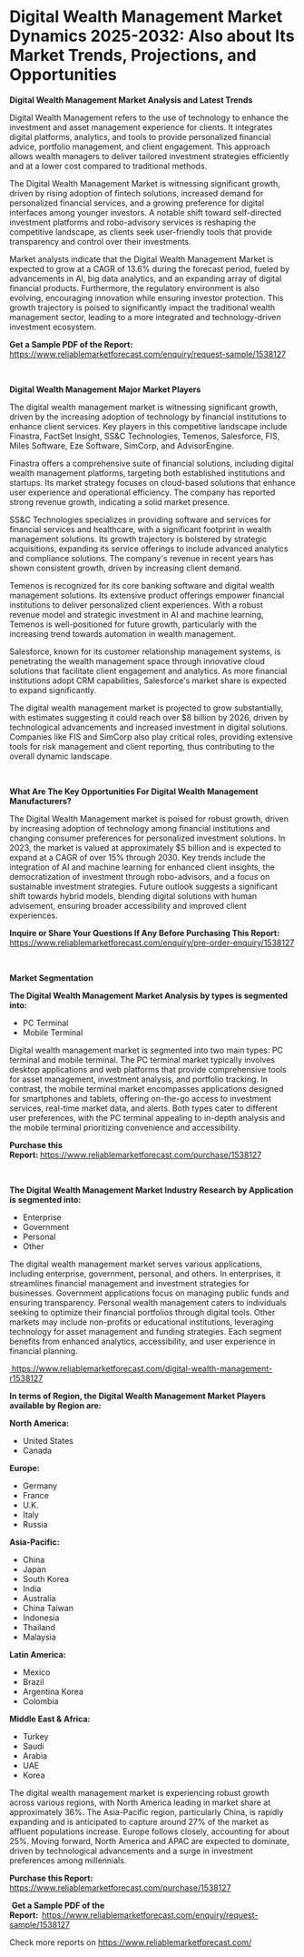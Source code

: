 <p><h1>Digital Wealth Management Market Dynamics 2025-2032: Also about Its Market Trends, Projections, and Opportunities</h1></p><p><strong>Digital Wealth Management Market Analysis and Latest Trends</strong></p>
<p><p>Digital Wealth Management refers to the use of technology to enhance the investment and asset management experience for clients. It integrates digital platforms, analytics, and tools to provide personalized financial advice, portfolio management, and client engagement. This approach allows wealth managers to deliver tailored investment strategies efficiently and at a lower cost compared to traditional methods.</p><p>The Digital Wealth Management Market is witnessing significant growth, driven by rising adoption of fintech solutions, increased demand for personalized financial services, and a growing preference for digital interfaces among younger investors. A notable shift toward self-directed investment platforms and robo-advisory services is reshaping the competitive landscape, as clients seek user-friendly tools that provide transparency and control over their investments.</p><p>Market analysts indicate that the Digital Wealth Management Market is expected to grow at a CAGR of 13.6% during the forecast period, fueled by advancements in AI, big data analytics, and an expanding array of digital financial products. Furthermore, the regulatory environment is also evolving, encouraging innovation while ensuring investor protection. This growth trajectory is poised to significantly impact the traditional wealth management sector, leading to a more integrated and technology-driven investment ecosystem.</p></p>
<p><strong>Get a Sample PDF of the Report:&nbsp;</strong> <a href="https://www.reliablemarketforecast.com/enquiry/request-sample/1538127?utm_campaign=3130&utm_medium=2&utm_source=Github&utm_content=ia&utm_term=10032025&utm_id=digital-wealth-management">https://www.reliablemarketforecast.com/enquiry/request-sample/1538127</a></p>
<p>&nbsp;</p>
<p><strong>Digital Wealth Management Major Market Players</strong></p>
<p><p>The digital wealth management market is witnessing significant growth, driven by the increasing adoption of technology by financial institutions to enhance client services. Key players in this competitive landscape include Finastra, FactSet Insight, SS&C Technologies, Temenos, Salesforce, FIS, Miles Software, Eze Software, SimCorp, and AdvisorEngine.</p><p>Finastra offers a comprehensive suite of financial solutions, including digital wealth management platforms, targeting both established institutions and startups. Its market strategy focuses on cloud-based solutions that enhance user experience and operational efficiency. The company has reported strong revenue growth, indicating a solid market presence.</p><p>SS&C Technologies specializes in providing software and services for financial services and healthcare, with a significant footprint in wealth management solutions. Its growth trajectory is bolstered by strategic acquisitions, expanding its service offerings to include advanced analytics and compliance solutions. The company's revenue in recent years has shown consistent growth, driven by increasing client demand.</p><p>Temenos is recognized for its core banking software and digital wealth management solutions. Its extensive product offerings empower financial institutions to deliver personalized client experiences. With a robust revenue model and strategic investment in AI and machine learning, Temenos is well-positioned for future growth, particularly with the increasing trend towards automation in wealth management.</p><p>Salesforce, known for its customer relationship management systems, is penetrating the wealth management space through innovative cloud solutions that facilitate client engagement and analytics. As more financial institutions adopt CRM capabilities, Salesforce's market share is expected to expand significantly.</p><p>The digital wealth management market is projected to grow substantially, with estimates suggesting it could reach over $8 billion by 2026, driven by technological advancements and increased investment in digital solutions. Companies like FIS and SimCorp also play critical roles, providing extensive tools for risk management and client reporting, thus contributing to the overall dynamic landscape.</p></p>
<p>&nbsp;</p>
<p><strong>What Are The Key Opportunities For Digital Wealth Management Manufacturers?</strong></p>
<p><p>The Digital Wealth Management market is poised for robust growth, driven by increasing adoption of technology among financial institutions and changing consumer preferences for personalized investment solutions. In 2023, the market is valued at approximately $5 billion and is expected to expand at a CAGR of over 15% through 2030. Key trends include the integration of AI and machine learning for enhanced client insights, the democratization of investment through robo-advisors, and a focus on sustainable investment strategies. Future outlook suggests a significant shift towards hybrid models, blending digital solutions with human advisement, ensuring broader accessibility and improved client experiences.</p></p>
<p><strong>Inquire or Share Your Questions If Any Before Purchasing This Report:</strong> <a href="https://www.reliablemarketforecast.com/enquiry/pre-order-enquiry/1538127?utm_campaign=3130&utm_medium=2&utm_source=Github&utm_content=ia&utm_term=10032025&utm_id=digital-wealth-management">https://www.reliablemarketforecast.com/enquiry/pre-order-enquiry/1538127</a></p>
<p>&nbsp;</p>
<p><strong>Market Segmentation</strong></p>
<p><strong>The Digital Wealth Management Market Analysis by types is segmented into:</strong></p>
<p><ul><li>PC Terminal</li><li>Mobile Terminal</li></ul></p>
<p><p>Digital wealth management market is segmented into two main types: PC terminal and mobile terminal. The PC terminal market typically involves desktop applications and web platforms that provide comprehensive tools for asset management, investment analysis, and portfolio tracking. In contrast, the mobile terminal market encompasses applications designed for smartphones and tablets, offering on-the-go access to investment services, real-time market data, and alerts. Both types cater to different user preferences, with the PC terminal appealing to in-depth analysis and the mobile terminal prioritizing convenience and accessibility.</p></p>
<p><strong>Purchase this Report:&nbsp;</strong><a href="https://www.reliablemarketforecast.com/purchase/1538127?utm_campaign=3130&utm_medium=2&utm_source=Github&utm_content=ia&utm_term=10032025&utm_id=digital-wealth-management">https://www.reliablemarketforecast.com/purchase/1538127</a></p>
<p>&nbsp;</p>
<p><strong>The Digital Wealth Management Market Industry Research by Application is segmented into:</strong></p>
<p><ul><li>Enterprise</li><li>Government</li><li>Personal</li><li>Other</li></ul></p>
<p><p>The digital wealth management market serves various applications, including enterprise, government, personal, and others. In enterprises, it streamlines financial management and investment strategies for businesses. Government applications focus on managing public funds and ensuring transparency. Personal wealth management caters to individuals seeking to optimize their financial portfolios through digital tools. Other markets may include non-profits or educational institutions, leveraging technology for asset management and funding strategies. Each segment benefits from enhanced analytics, accessibility, and user experience in financial planning.</p></p>
<p><a href="https://www.reliablemarketforecast.com/digital-wealth-management-r1538127?utm_campaign=3130&utm_medium=2&utm_source=Github&utm_content=ia&utm_term=10032025&utm_id=digital-wealth-management">&nbsp;https://www.reliablemarketforecast.com/digital-wealth-management-r1538127</a></p>
<p><strong>In terms of Region, the Digital Wealth Management Market Players available by Region are:</strong></p>
<p>
    <p> <strong> North America: </strong>
        <ul>
            <li>United States</li>
            <li>Canada</li>
        </ul>
        </p> 
    <p> <strong> Europe: </strong>
        <ul>
            <li>Germany</li>
            <li>France</li>
            <li>U.K.</li>
            <li>Italy</li>
            <li>Russia</li>
        </ul>
        </p> 
    <p> <strong> Asia-Pacific: </strong>
        <ul>
            <li>China</li>
            <li>Japan</li>
            <li>South Korea</li>
            <li>India</li>
            <li>Australia</li>
            <li>China Taiwan</li>
            <li>Indonesia</li>
            <li>Thailand</li>
            <li>Malaysia</li>
        </ul>
        </p> 
    <p> <strong> Latin America: </strong>
        <ul>
            <li>Mexico</li>
            <li>Brazil</li>
            <li>Argentina Korea</li>
            <li>Colombia</li>
        </ul>
        </p> 
    <p> <strong> Middle East & Africa: </strong>
        <ul>
            <li>Turkey</li>
            <li>Saudi</li>
            <li>Arabia</li>
            <li>UAE</li>
            <li>Korea</li>
        </ul>
    </p>
    </p>
<p><p>The digital wealth management market is experiencing robust growth across various regions, with North America leading in market share at approximately 36%. The Asia-Pacific region, particularly China, is rapidly expanding and is anticipated to capture around 27% of the market as affluent populations increase. Europe follows closely, accounting for about 25%. Moving forward, North America and APAC are expected to dominate, driven by technological advancements and a surge in investment preferences among millennials.</p></p>
<p><strong>Purchase this Report: </strong><a href="https://www.reliablemarketforecast.com/purchase/1538127?utm_campaign=3130&utm_medium=2&utm_source=Github&utm_content=ia&utm_term=10032025&utm_id=digital-wealth-management">https://www.reliablemarketforecast.com/purchase/1538127</a></p>
<p>&nbsp;<strong>Get a Sample PDF of the Report:&nbsp;&nbsp;</strong><a href="https://www.reliablemarketforecast.com/enquiry/request-sample/1538127?utm_campaign=3130&utm_medium=2&utm_source=Github&utm_content=ia&utm_term=10032025&utm_id=digital-wealth-management">https://www.reliablemarketforecast.com/enquiry/request-sample/1538127</a></p>
<p><strong></strong></p>
<p>Check more reports on <a href="https://www.reliablemarketforecast.com/?utm_campaign=3130&utm_medium=2&utm_source=Github&utm_content=ia&utm_term=10032025&utm_id=digital-wealth-management">https://www.reliablemarketforecast.com/</a></p>